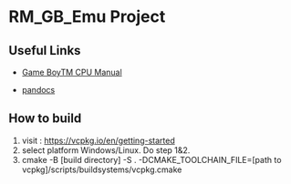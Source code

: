 # RM_GB_Emu Project

## Useful Links

- [Game BoyTM CPU Manual](http://marc.rawer.de/Gameboy/Docs/GBCPUman.pdf)

- [pandocs](https://gbdev.io/pandocs/Specifications.html)

## How to build

1. visit : https://vcpkg.io/en/getting-started
2. select platform Windows/Linux. Do step 1&2.
3. cmake -B [build directory] -S . -DCMAKE_TOOLCHAIN_FILE=[path to vcpkg]/scripts/buildsystems/vcpkg.cmake